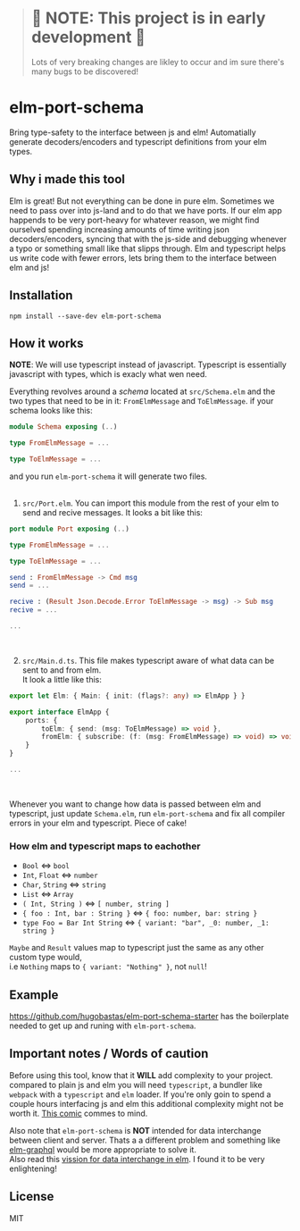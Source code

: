 > # :rotating_light: NOTE: This project is in early development :rotating_light:
> Lots of very breaking changes are likley to occur and im sure there's many
bugs to be discovered!

# elm-port-schema

Bring type-safety to the interface between js and elm!
Automatially generate decoders/encoders and typescript definitions from your
elm types.



## Why i made this tool

Elm is great! But not everything can be done in pure elm.
Sometimes we need to pass over into js-land and to do that we have ports.
If our elm app happends to be very port-heavy for whatever reason,
we might find ourselved spending increasing amounts of time writing json
decoders/encoders, syncing that with the js-side and debugging whenever
a typo or something small like that slipps through. Elm and typescript helps
us write code with fewer errors, lets bring them to the interface between elm and js!



## Installation
`npm install --save-dev elm-port-schema`



## How it works

__NOTE__: We will use typescript instead of javascript. Typescript is essentially javascript
with types, which is exacly what wen need.

Everything revolves around a _schema_ located at `src/Schema.elm`
and the two types that need to be in it: `FromElmMessage` and `ToElmMessage`.
if your schema looks like this:
```elm
module Schema exposing (..)

type FromElmMessage = ...

type ToElmMessage = ...
```
and you run `elm-port-schema` it will generate two files.<br/><br/>

1. `src/Port.elm`.
You can import this module from the rest of your elm to send and recive messages.
It looks a bit like this:
```elm
port module Port exposing (..)

type FromElmMessage = ...

type ToElmMessage = ...

send : FromElmMessage -> Cmd msg
send = ...

recive : (Result Json.Decode.Error ToElmMessage -> msg) -> Sub msg
recive = ...

...
```
<br/>

2. `src/Main.d.ts`.
This file makes typescript aware of what data can be sent to and from elm.<br/>
It look a little like this:
```typescript
export let Elm: { Main: { init: (flags?: any) => ElmApp } }

export interface ElmApp {
    ports: {
        toElm: { send: (msg: ToElmMessage) => void },
        fromElm: { subscribe: (f: (msg: FromElmMessage) => void) => void },
    }
}

...
```
<br/>

Whenever you want to change how data is passed between elm and typescript,
just update `Schema.elm`, run `elm-port-schema` and fix all compiler errors
in your elm and typescript. Piece of cake!

### How elm and typescript maps to eachother
* `Bool` <=> `bool`
* `Int`, `Float` <=> `number`
* `Char`, `String` <=> `string`
* `List` <=> `Array`
* `( Int, String )` <=> `[ number, string ]`
* `{ foo : Int, bar : String }` <=> `{ foo: number, bar: string }`
* `type Foo = Bar Int String` <=> `{ variant: "bar", _0: number, _1: string }`

`Maybe` and `Result` values map to typescript just the same as any other
custom type would,<br/> i.e `Nothing` maps to `{ variant: "Nothing" }`, not `null`!



## Example
https://github.com/hugobastas/elm-port-schema-starter has the boilerplate needed
to get up and runing with `elm-port-schema`.



## Important notes / Words of caution
Before using this tool, know that it __WILL__ add complexity to your project.
compared to plain js and elm you will need `typescript`, a bundler like `webpack`
with a `typescript` and `elm` loader. If you're only goin to spend a couple hours
interfacing js and elm this additional complexity might not be worth it.
[This comic](https://www.xkcd.com/974/) commes to mind.


Also note that `elm-port-schema` is __NOT__ intended for data interchange
between client and server. Thats a a different problem and something like
[elm-graphql](https://github.com/dillonkearns/elm-graphql/) would be more appropriate
to solve it.<br/>
Also read this [vission for data interchange in elm](https://gist.github.com/evancz/1c5f2cf34939336ecb79b97bb89d9da6). I found it to be very enlightening!



## License
MIT
